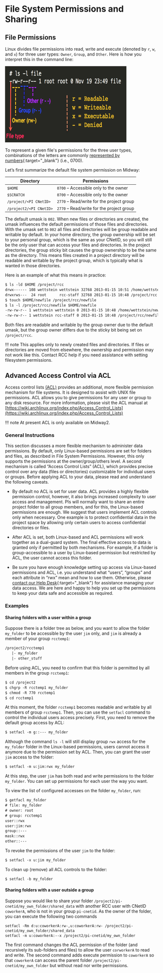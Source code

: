 # File System Permissions and Sharing

## File Permissions

Linux divides file permissions into read, write and execute (denoted by `r`, `w`, and `x`) for three user types: `Owner`, `Group`, and `Other`. Here is how you interpret this in the command line:

<img src="../img/Files-permissions-and-ownership-basics-in-Linux.png" width="400" height="250" />

To represent a given file's permissions for the three user types, combinations of the letters are commonly [represented by numbers](https://www.guru99.com/file-permissions.html#absolute_mode_in_linux){:target="_blank"} (i.e., 0700).  

Let’s first summarize the default file system permission on Midway:

| Directory              | Permissions                              |
| ---------------------- | ---------------------------------------- |
| `$HOME`                | `0700` – Accessible only to the owner    |
| `$SCRATCH`             | `0700` – Accessible only to the owner    |
| `/project/<PI CNetID>` | `2770` – Read/write for the project group|
| `/project2/<PI CNetID>`| `2770` – Read/write for the project group|

The default umask is `002`. When new files or directories are created, the umask
influences the default permissions of those files and directories.  With the
umask set to `002` all files and directories will be group readable and
writable by default. In your home directory, the group ownership will be set
to your personal group, which is the same as your CNetID, so you will still
be the only user that can access your files and directories. In the project
directories, the group sticky bit causes the group ownership to be the same
as the directory. This means files created in a project directory will be
readable and writable by the project group, which is typically what is wanted
in those directories.

Here is an example of what this means in practice:

```default
$ ls -ld $HOME /project/rcc
drwx------ 108 wettstein wettstein 32768 2013-01-15 10:51 /home/wettstein
drwxrws---  24 root      rcc-staff 32768 2013-01-15 10:48 /project/rcc
$ touch $HOME/newfile /project/rcc/newfile
$ ls -l /project/rcc/newfile $HOME/newfile
-rw-rw-r-- 1 wettstein wettstein 0 2013-01-15 10:48 /home/wettstein/newfile
-rw-rw-r-- 1 wettstein rcc-staff 0 2013-01-15 10:48 /project/rcc/newfile
```

Both files are readable and writable by the group owner due to the default
umask, but the group owner differs due to the sticky bit being set on
`/project/rcc`.  

!!! note
      This applies only to newly created files and directories. If files or directories are moved from elsewhere, the ownership and permission may not work like this. Contact RCC help if you need assistance with setting filesystem permissions.
   
   
## Advanced Access Control via ACL

Access control lists [(ACL)](https://www.redhat.com/sysadmin/linux-access-control-lists) provides an additional, more flexible permission mechanism for file systems. It is designed to assist with UNIX file permissions. ACL allows you to give permissions for any user or group to any disk resource. For more information, please visit the ACL manual at [https://wiki.archlinux.org/index.php/Access_Control_Lists](https://wiki.archlinux.org/index.php/Access_Control_Lists)

!!! note
      At present ACL is only available on Midway2.

### General Instructions

This section discusses a more flexible mechanism to administer data permissions. By default, only Linux-based permissions are set for folders and files, as described in File System Permissions. However, this only supports the permissions at the owner/group/others level. A second mechanism is called “Access Control Lists” (ACL), which provides precise control over any data (files or directories) customizable for individual users or groups. Before applying ACL to your data, please read and understand the following caveats.


* By default no ACL is set for user data. ACL provides a highly flexible permission control, however, it also brings increased complexity to user access and management. PIs will normally want to share an entire project folder to all group members, and for this, the Linux-based permissions are enough. We suggest that users implement ACL controls only when necessary. One example is to protect confidential data in the project space by allowing only certain users to access confidential directories or files.


* After ACL is set, both Linux-based and ACL permissions will work together as a dual-guard system. The final effective access to data is granted only if permitted by both mechanisms. For example, if a folder is group-accessible to a user by Linux-based permission but restricted by ACL, the user cannot access this folder.


* Be sure you have enough knowledge setting up access via Linux-based permissions and ACL, i.e. you understand what “users”, “groups” and each attribute in “rwx” mean and how to use them. Otherwise, please [contact our Help Desk](https://rcc.uchicago.edu/support-and-services/consulting-and-technical-support){:target="_blank"} for assistance managing your data access. We are here and happy to help you set up the permissions to keep your data safe and accessible as required.

### Examples

#### Sharing folders with a user within a group
Suppose there is a folder tree as below, and you want to allow the folder `my_folder` to be accessible by the user `jim` only,
and `jim` is already a member of your group `rcctemp1`:

```default
/project2/rcctemp1
   |- my_folder
   |- other_stuff
```

Before using ACL, you need to confirm that this folder is permitted by all members in the group `rcctemp1`:

```default
$ cd /project2
$ chgrp -R rcctemp1 my_folder
$ chmod -R 770 rcctemp1
$ cd rcctemp1
```

At this moment, the folder `rcctemp1` becomes readable and writable by all members of group `rcctemp1`. Then, you can use
the `setfacl` command to control the individual users access precisely. First, you need to remove the default group
access by ACL:

```default
$ setfacl -m g::--- my_folder
```

Although the command `ls -l` will still display group `rwx` access for the `my_folder` folder in the Linux-based permissions,
users cannot access it anymore due to the permission set by ACL. Then, you can grant the user `jim` access to the folder:

```default
$ setfacl -m u:jim:rwx my_folder
```

At this step, the user `jim` has both read and write permissions to the folder `my_folder`. You can set up permissions for
each user the way you want.

To view the list of configured accesses on the folder `my_folder`, run:

```default
$ getfacl my_folder
# file: my_folder
# owner: root
# group: rcctemp1
user::rwx
user:jim:rwx
group::---
mask::rwx
other::---
```

To revoke the permissions of the user `jim` to the folder:

```default
$ setfacl -x u:jim my_folder
```

To clean up (remove) all ACL controls to the folder:

```default
$ setfacl -b my_folder
```

#### Sharing folders with a user outside a group

Suppose you would like to share your folder `/project2/pi-cnetid/my_own_folder/shared_data` with another RCC user with CNetID `coworkerA`, who is not in your group `pi-cnetid`. As the owner of the folder, you can execute the following two commands
```
setfacl -Rm d:u:coworkerA:rw-,u:coworkerA:rw- /project2/pi-cnetid/my_own_folder/shared_data
setfacl -m u:coworkerA:--x /project2/pi-cnetid/my_own_folder
```
The first command changes the ACL permission of the folder (and recursively its sub-folders and files) to allow the user `corworkerA` to read and write. The second command adds execute permission to `coworkerA` so that `coworkerA` can access the parent folder `/project2/pi-cnetid/my_own_folder` but without read nor write permissions.

